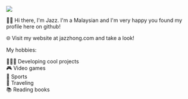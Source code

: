 <!---
Jazzhong1999/Jazzhong1999 is a ✨ special ✨ repository because its `README.md` (this file) appears on your GitHub profile.
You can click the Preview link to take a look at your changes.
--->

![](Jazz.jpeg)

👋🏻 Hi there, I'm Jazz. I'm a Malaysian and I'm very happy you found my profile here on github! <br/>

🌐 Visit my website at jazzhong.com and take a look! <br/>

My hobbies: <br/>

👨🏻‍💻 Developing cool projects <br/>
🎮 Video games <br>
🎾 Sports <br/>
🚗 Traveling <br/>
📚 Reading books <br/>



